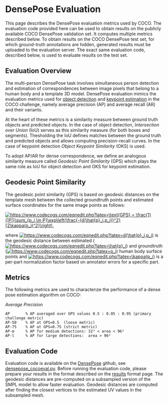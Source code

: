 # DensePose Evaluation

This page describes the DensePose evaluation metrics used by COCO. The
evaluation code provided here can be used to obtain results on the publicly
available COCO DensePose validation set. It computes multiple metrics
described below. To obtain results on the COCO DensePose test set, for which
ground-truth annotations are hidden, generated results must be uploaded to
the evaluation server. The exact same evaluation code, described below, is
used to evaluate results on the test set.

## Evaluation Overview

The multi-person DensePose task involves simultaneous person detection and
estimation of correspondences between image pixels that belong to a human body
and a template 3D model. DensePose evaluation mimics the evaluation metrics
used for [object detection](http://cocodataset.org/#detection-eval) and
[keypoint estimation](http://cocodataset.org/#keypoints-eval) in the COCO
challenge, namely average precision (AP) and average recall (AR) and their
variants.

At the heart of these metrics is a similarity measure between ground truth
objects and predicted objects. In the case of object detection,
*Intersection over Union* (IoU) serves as this similarity measure (for both
boxes and segments). Thesholding the IoU defines matches between the ground
truth and predicted objects and allows computing precision-recall curves.
In the case of keypoint detection *Object Keypoint Similarity* (OKS) is used.

To adopt AP/AR for dense correspondence, we define an analogous similarity
measure called *Geodesic Point Similarity* (GPS) which plays the same role
as IoU for object detection and OKS for keypoint estimation. 

## Geodesic Point Similarity

The geodesic point similarity (GPS) is based on geodesic distances on the template mesh between the collected groundtruth points and estimated surface coordinates for the same image points as follows:

<a href="https://www.codecogs.com/eqnedit.php?latex=\text{GPS}&space;=&space;\frac{1}{|P|}\sum_{p_i&space;\in&space;P}\exp\left&space;(\frac{-{d(\hat{p}_i,p_i)}^2}{2\kappa(p_i)^2}\right)," target="_blank">
<img src="https://latex.codecogs.com/gif.latex?\text{GPS}&space;=&space;\frac{1}{|P|}\sum_{p_i&space;\in&space;P}\exp\left&space;(\frac{-{d(\hat{p}_i,p_i)}^2}{2\kappa(p_i)^2}\right),"
title="https://www.codecogs.com/eqnedit.php?latex=\text{GPS} = \frac{1}{|P|}\sum_{p_i \in P}\exp\left(\frac{-{d(\hat{p}_i,p_i)}^2}{2\kappa(p_i)^2}\right)," /></a>

where <a href="https://www.codecogs.com/eqnedit.php?latex=&space;d(\hat{p}_i,p_i)&space;" target="_blank"><img src="https://latex.codecogs.com/gif.latex?&space;d(\hat{p}_i,p_i)&space;" title="https://www.codecogs.com/eqnedit.php?latex=d(\hat{p}_i,p_i)" /></a> is the geodesic distance between estimated
(<a href="https://www.codecogs.com/eqnedit.php?latex=\hat{p}_i" target="_blank"> <img src="https://latex.codecogs.com/gif.latex?\hat{p}_i" title="https://www.codecogs.com/eqnedit.php?latex=\hat{p}_i" /></a>) and groundtruth
(<a href="https://www.codecogs.com/eqnedit.php?latex=p_i" target="_blank"><img src="https://latex.codecogs.com/gif.latex?p_i" title="https://www.codecogs.com/eqnedit.php?latex=p_i" /></a>)
human body surface points and
<a href="https://www.codecogs.com/eqnedit.php?latex=\kappa(p_i)" target="_blank"><img src="https://latex.codecogs.com/gif.latex?\kappa(p_i)" title="https://www.codecogs.com/eqnedit.php?latex=\kappa(p_i)" /></a>
is a per-part normalization factor based on annotator errors for a specific part.

## Metrics

The following metrics are used to characterize the performance of a dense pose
estimation algorithm on COCO:

*Average Precision*
```
AP       % AP averaged over GPS values 0.5 : 0.05 : 0.95 (primary challenge metric)
AP-50    % AP at GPS=0.5  (loose metric)
AP-75    % AP at GPS=0.75 (strict metric)
AP-m     % AP for medium detections: 32² < area < 96²
AP-l     % AP for large detections:  area > 96²
```

## Evaluation Code

Evaluation code is available on the
[DensePose](https://github.com/facebookresearch/DensePose/) github,
see [densepose_cocoeval.py](https://github.com/facebookresearch/DensePose/blob/master/detectron/datasets/densepose_cocoeval.py).
Before running the evaluation code, please prepare your results in the format
described on the [results](results_format.md) format page.
The geodesic distances are pre-computed on a subsampled version of the SMPL
model to allow faster evaluation. Geodesic distances are computed after
finding the closest vertices to the estimated UV values in the subsampled mesh.

